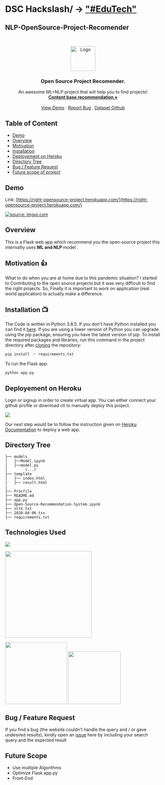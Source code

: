 # DSC Hackslash/ -> <a href="https://drive.google.com/file/d/13SfqhtkHIClE_KlqwIF7jZ8q-NDz9Yoi/view">"#EduTech"</a> 
## NLP-OpenSource-Project-Recomender

<!-- PROJECT LOGO -->
<br />
<p align="center">
<a href="https://github.com/jyothiprakashpanaik/HackthonDSC-OpenSource-Project-Recomender">
    <img src="https://upload.wikimedia.org/wikipedia/commons/thumb/4/4e/Open_Source_Initiative_keyhole.svg/768px-Open_Source_Initiative_keyhole.svg.png" alt="Logo" width="80" height="80"></a>


  <h3 align="center">Open Source Project Recomender.</h3>

  <p align="center">
    An awesome ML+NLP project that will help you to find projects!
    <br />
    <a href="https://medium.com/@bindhubalu/content-based-recommender-system-4db1b3de03e7"><strong>Content base recommendation »</strong></a>
    <br />
    <br />
    <a href="https://right-opensource-project.herokuapp.com/">View Demo</a>
    ·
    <a href="https://github.com/jyothiprakashpanaik/HackthonDSC-OpenSource-Project-Recomender/issues">Report Bug</a>
    .
    <a href="https://github.com/github/covid-19-repo-data">Dataset Github</a>
  </p>
</p>


## Table of Content
  * [Demo](#demo)
  * [Overview](#overview)
  * [Motivation](#motivation)
  * [Installation](#installation)
  * [Deployement on Heroku](#deployement-on-heroku)
  * [Directory Tree](#directory-tree)
  * [Bug / Feature Request](#bug---feature-request)
  * [Future scope of project](#future-scope)


## Demo
Link: [https://right-opensource-project.herokuapp.com/](https://right-opensource-project.herokuapp.com/)

<a href="https://right-opensource-project.herokuapp.com/"><img src="https://i.imgur.com/KYjrq8T.png?2" title="source: imgur.com" /></a>

## Overview
This is a Flask web app which recommend you the open-source project this internallly uses <b>ML and NLP </b> model .

## Motivation  👍
What to do when you are at home due to this pandemic situation? I started to Contributing to the open source projects but it was very difficult to find the right projects. So, Finally it is important to work on application (real world application) to actually make a difference.

## Installation  📺 
The Code is written in Python 3.8.5. If you don't have Python installed you can find it [here](https://www.python.org/downloads/). If you are using a lower version of Python you can upgrade using the pip package, ensuring you have the latest version of pip. To install the required packages and libraries, run this command in the project directory after [cloning](https://www.howtogeek.com/451360/how-to-clone-a-github-repository/) the repository:
```bash
pip install -r requirements.txt
```
To run the Flask app:
```bash
python app.py
```

## Deployement on Heroku
Login or signup in order to create virtual app. You can either connect your github profile or download ctl to manually deploy this project.

[![](https://i.imgur.com/dKmlpqX.png)](https://heroku.com)

Our next step would be to follow the instruction given on [Heroku Documentation](https://devcenter.heroku.com/articles/getting-started-with-python) to deploy a web app.

## Directory Tree 
```
├── models 
│   ├──Model.ipynb
|   ├──model.py
|        (...)
├── template
│   ├── index.html
|   ├── result.html
|
├── Procfile
├── README.md
├── app.py
├── Open-Source-Recommendation-System.ipynb
├── nltk.txt
├── 2020-04-06.tsv
├── requirements.txt
```

## Technologies Used


![](https://forthebadge.com/images/badges/made-with-python.svg)


[<img target="_blank" src="https://th.bing.com/th/id/OIP.IT74jUJmHYI1hIptl_ir1wHaEH?pid=ImgDet&rs=1" width=280>](https://gunicorn.org) 

[<img target="_blank" src="https://scikit-learn.org/stable/_static/scikit-learn-logo-small.png" width=200>](https://scikit-learn.org/stable/)
[<img target="_blank" src="https://flask.palletsprojects.com/en/1.1.x/_images/flask-logo.png" width=170>](https://flask.palletsprojects.com/en/1.1.x/) 
 


## Bug / Feature Request

If you find a bug (the website couldn't handle the query and / or gave undesired results), kindly open an [issue](https://github.com/jyothiprakashpanaik/HackthonDSC-OpenSource-Project-Recomender.git) here by including your search query and the expected result

## Future Scope

* Use multiple Algorithms
* Optimize Flask app.py
* Front-End 
